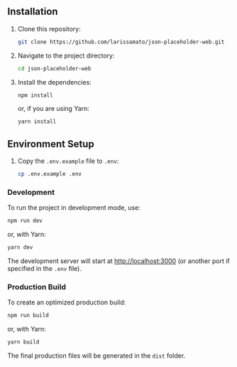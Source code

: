 ## Installation

1. Clone this repository:

   ```bash
   git clone https://github.com/larissamato/json-placeholder-web.git
   ```

2. Navigate to the project directory:

   ```bash
   cd json-placeholder-web 
   ```

3. Install the dependencies:

   ```bash
   npm install
   ```

   or, if you are using Yarn:

   ```bash
   yarn install
   ```

## Environment Setup

1. Copy the `.env.example` file to `.env`:

   ```bash
   cp .env.example .env
   ```

### Development

To run the project in development mode, use:

```bash
npm run dev
```

or, with Yarn:

```bash
yarn dev
```

The development server will start at [http://localhost:3000](http://localhost:3000) (or another port if specified in the `.env` file).

### Production Build

To create an optimized production build:

```bash
npm run build
```

or, with Yarn:

```bash
yarn build
```

The final production files will be generated in the `dist` folder.
